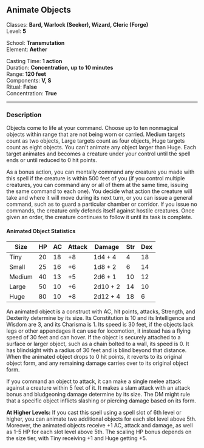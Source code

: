 ## Animate Objects

Classes: **Bard, Warlock (Seeker), Wizard, Cleric (Forge)**  
Level: **5**  

School: **Transmutation**  
Element: **Aether**  

Casting Time: **1 action**  
Duration: **Concentration, up to 10 minutes**  
Range: **120 feet**  
Components: **V, S**  
Ritual: **False**  
Concentration: **True**  

------

### Description

Objects come to life at your command. Choose up to ten nonmagical objects  within range that are not being worn or carried. Medium targets count as two objects, Large targets count as four objects, Huge targets count as eight objects. You can't animate any object larger than Huge. Each  target animates and becomes a creature under your control until the spell ends or until reduced to 0 hit points.

As a bonus action, you can mentally command any creature you made with this spell if the creature is within 500 feet of you (if you control multiple creatures, you can command any or all of them at the same time, issuing the same  command to each one). You decide what action the creature will take and  where it will move during its next turn, or you can issue a general command, such as to guard a particular chamber or corridor. If you issue  no commands, the creature only defends itself against hostile  creatures. Once given an order, the creature continues to follow it  until its task is complete.

#### Animated Object Statistics

| Size   | HP   | AC   | Attack | Damage   | Str  | Dex  |
| ------ | ---- | ---- | ------ | -------- | ---- | ---- |
| Tiny   | 20   | 18   | +8     | 1d4 + 4  | 4    | 18   |
| Small  | 25   | 16   | +6     | 1d8 + 2  | 6    | 14   |
| Medium | 40   | 13   | +5     | 2d6 + 1  | 10   | 12   |
| Large  | 50   | 10   | +6     | 2d10 + 2 | 14   | 10   |
| Huge   | 80   | 10   | +8     | 2d12 + 4 | 18   | 6    |


An  animated object is a construct with AC, hit points, attacks, Strength, and Dexterity determine by its size. Its Constitution is 10 and its  Intelligence and Wisdom are 3, and its Charisma is 1. Its speed is 30  feet, if the objects lack legs or other appendages it can use for  locomotion, it instead has a flying speed of 30 feet and can hover. If  the object is securely attached to a surface or larger object, such as a  chain bolted to a wall, its speed is 0. It has blindsight with a radius of 30 feet and is blind beyond that distance. When the animated object  drops to 0 hit points, it reverts to its original object form, and any  remaining damage carries over to its original object form.

If  you command an object to attack, it can make a single melee attack  against a creature within 5 feet of it. It makes a slam attack with an  attack bonus and bludgeoning damage determine by its size. The DM might  rule that a specific object inflicts slashing or piercing damage based  on its form.

**At Higher Levels:** If you cast this spell using a spell slot of 6th level or higher, you can animate two  additional objects for each slot level above 5th. Moreover, the animated objects receive +1 AC, attack and damage, as well as 1-5 HP for each slot level above 5th. The scaling HP bonus depends on the size tier, with Tiny receiving +1 and Huge getting +5.
